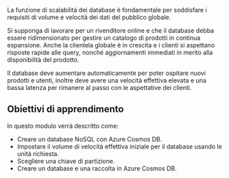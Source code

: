 La funzione di scalabilità dei database è fondamentale per soddisfare i requisiti di volume e velocità dei dati del pubblico globale.

Si supponga di lavorare per un rivenditore online e che il database debba essere ridimensionato per gestire un catalogo di prodotti in continua espansione. Anche la clientela globale è in crescita e i clienti si aspettano risposte rapide alle query, nonché aggiornamenti immediati in merito alla disponibilità del prodotto.

Il database deve aumentare automaticamente per poter ospitare nuovi prodotti e utenti, inoltre deve avere una velocità effettiva elevata e una bassa latenza per rimanere al passo con le aspettative dei clienti.

## <a name="learning-objectives"></a>Obiettivi di apprendimento
In questo modulo verrà descritto come:

- Creare un database NoSQL con Azure Cosmos DB.
- Impostare il volume di velocità effettiva iniziale per il database usando le unità richiesta.
- Scegliere una chiave di partizione.
- Creare un database e una raccolta in Azure Cosmos DB.
